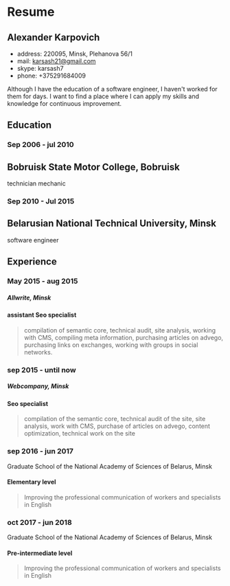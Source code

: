 #  Resume

## Alexander Karpovich

* address: 220095, Minsk, Plehanova 56/1
* mail: karsash21@gmail.com
* skype: karsash7
* phone: +375291684009
    
 Although I have the education of a software engineer, I haven't worked for them for days. 
 I want to find a place where I can apply my skills and knowledge for continuous improvement.
 
 
 
## Education

### Sep 2006 - jul 2010
            
## Bobruisk State Motor College, Bobruisk
            
technician mechanic
             
          
### Sep 2010 - Jul 2015
            
## Belarusian National Technical University, Minsk
           
software engineer
        

## Experience
         
### May 2015 - aug 2015
##### Allwrite, Minsk
#### assistant Seo specialist
> compilation of semantic core, technical audit, site analysis, working with CMS, compiling meta information, purchasing articles on advego, 
purchasing links on exchanges, working with groups in social networks.
            
            
### sep 2015 - until now
##### Webcompany, Minsk
#### Seo specialist
> compilation of the semantic core, technical audit of the site, site analysis, work with CMS, purchase of articles on advego, 
content optimization, technical work on the site
          
          
### sep 2016 - jun 2017
Graduate School of the National Academy of Sciences of Belarus, Minsk
#### Elementary level
> Improving the professional communication of workers and specialists in English
             
### oct 2017 - jun 2018
Graduate School of the National Academy of Sciences of Belarus, Minsk
#### Pre-intermediate level
> Improving the professional communication of workers and specialists in English
          
        
